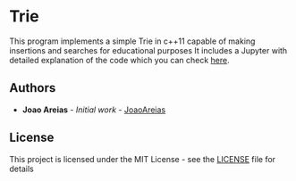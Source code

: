 # Trie

This program implements a simple Trie in c++11 capable of making insertions and searches for educational purposes It includes a Jupyter with detailed explanation of the code which you can check [here](Trie/Notebook/Trie.ipynb).

## Authors

* **Joao Areias** - *Initial work* - [JoaoAreias](https://github.com/JoaoAreias)

## License

This project is licensed under the MIT License - see the [LICENSE](LICENSE) file for details
